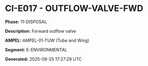 # CI-E017 - OUTFLOW-VALVE-FWD

**Phase:** 11-DISPOSAL

**Description:** Forward outflow valve

**AMPEL:** AMPEL-01-TUW (Tube and Wing)

**Segment:** E-ENVIRONMENTAL

**Generated:** 2025-08-25 17:27:29 UTC

